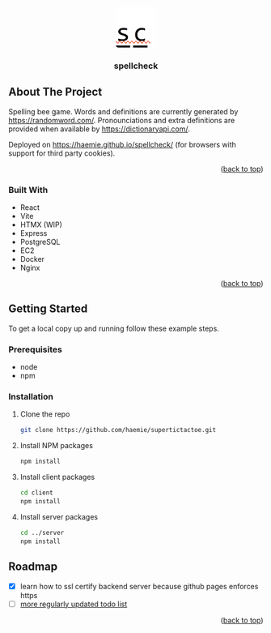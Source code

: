 <a name="readme-top"></a>

<!-- PROJECT LOGO -->
<br />
<div align="center">
  <a href="https://github.com/haemie/spellcheck">
    <img src="client/src/assets/sc_logo.png" alt="Logo" width="80" height="80">
  </a>

  <h3 align="center">spellcheck</h3>
</div>

<!-- ABOUT THE PROJECT -->

## About The Project

Spelling bee game. Words and definitions are currently generated by https://randomword.com/. Pronounciations and extra definitions are provided when available by https://dictionaryapi.com/.

Deployed on https://haemie.github.io/spellcheck/ (for browsers with support for third party cookies).

<p align="right">(<a href="#readme-top">back to top</a>)</p>

### Built With

- React
- Vite
- HTMX (WIP)
- Express
- PostgreSQL
- EC2
- Docker
- Nginx

<p align="right">(<a href="#readme-top">back to top</a>)</p>

<!-- GETTING STARTED -->

## Getting Started

To get a local copy up and running follow these example steps.

### Prerequisites

- node
- npm

### Installation

1. Clone the repo
   ```sh
   git clone https://github.com/haemie/supertictactoe.git
   ```
2. Install NPM packages

   ```sh
   npm install
   ```

3. Install client packages
   ```sh
   cd client
   npm install
   ```
4. Install server packages
   ```sh
   cd ../server
   npm install
   ```

<!-- ROADMAP -->

## Roadmap

- [x] learn how to ssl certify backend server because github pages enforces https
- [ ] [more regularly updated todo list](todo.md)

<p align="right">(<a href="#readme-top">back to top</a>)</p>
